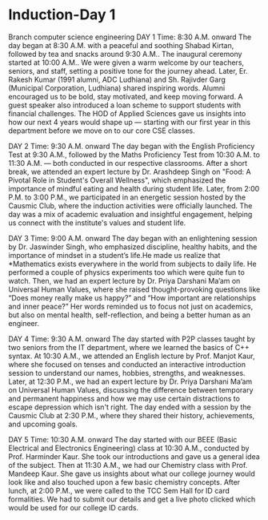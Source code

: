 # Induction-Day 1
Branch computer science engineering 
DAY 1
Time: 8:30 A.M. onward
The day began at 8:30 A.M. with a peaceful and soothing Shabad Kirtan, followed by tea and snacks around 9:30 A.M.. The inaugural ceremony started at 10:00 A.M.. We were given a warm welcome by our teachers, seniors, and staff, setting a positive tone for the journey ahead. Later, Er. Rakesh Kumar (1991 alumni, ADC Ludhiana) and Sh. Rajivder Garg (Municipal Corporation, Ludhiana) shared inspiring words. Alumni encouraged us to be bold, stay motivated, and keep moving forward. A guest speaker also introduced a loan scheme to support students with financial challenges. The HOD of Applied Sciences gave us insights into how our next 4 years would shape up — starting with our first year in this department before we move on to our core CSE classes.

DAY 2
Time: 9:30 A.M. onward
The day began with the English Proficiency Test at 9:30 A.M., followed by the Maths Proficiency Test from 10:30 A.M. to 11:30 A.M. — both conducted in our respective classrooms. After a short break, we attended an expert lecture by Dr. Arashdeep Singh on "Food: A Pivotal Role in Student's Overall Wellness", which emphasized the importance of mindful eating and health during student life. Later, from 2:00 P.M. to 3:00 P.M., we participated in an energetic session hosted by the Causmic Club, where the induction activities were officially launched. The day was a mix of academic evaluation and insightful engagement, helping us connect with the institute's values and student life.

DAY 3
Time: 9:00 A.M. onward
The day began with an enlightening session by Dr. Jaswinder Singh, who emphasized discipline, healthy habits, and the importance of mindset in a student’s life.He made us realize that *Mathematics exists everywhere in the world from subjects to daily life. He performed a couple of physics experiments too which were quite fun to watch. Then, we had an expert lecture by Dr. Priya Darshani Ma’am on Universal Human Values, where she raised thought-provoking questions like “Does money really make us happy?” and “How important are relationships and inner peace?” Her words reminded us to focus not just on academics, but also on mental health, self-reflection, and being a better human as an engineer.

DAY 4
Time: 9:30 A.M. onward
The day started with P2P classes taught by two seniors from the IT department, where we learned the basics of C++ syntax. At 10:30 A.M., we attended an English lecture by Prof. Manjot Kaur, where she focused on tenses and conducted an interactive introduction session to understand our names, hobbies, strengths, and weaknesses. Later, at 12:30 P.M., we had an expert lecture by Dr. Priya Darshani Ma’am on Universal Human Values, discussing the difference between temporary and permanent happiness and how we may use certain distractions to escape depression which isn't right. The day ended with a session by the Causmic Club at 2:30 P.M., where they shared their history, achievements, and upcoming goals.

DAY 5
Time: 10:30 A.M. onward
The day started with our BEEE (Basic Electrical and Electronics Engineering) class at 10:30 A.M., conducted by Prof. Harminder Kaur. She took our introductions and gave us a general idea of the subject. Then at 11:30 A.M., we had our Chemistry class with Prof. Mandeep Kaur. She gave us insights about what our college journey would look like and also touched upon a few basic chemistry concepts. After lunch, at 2:00 P.M., we were called to the TCC Sem Hall for ID card formalities. We had to submit our details and get a live photo clicked which would be used for our college ID cards.